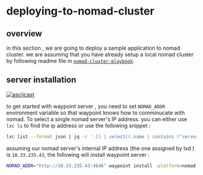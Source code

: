 
# deploying-to-nomad-cluster

## overview

in this section , we are going to deploy a sample application to nomad cluster. we are assuming that you have already setup a local nomad cluster by following readme file in [`nomad-cluster-playbook`](https://github.com/da-moon/nomad-cluster-playbook).

## server installation

[![asciicast](https://asciinema.org/a/qZUd2o6iEqL90vw5wxe3ydFoU.svg)](https://asciinema.org/a/qZUd2o6iEqL90vw5wxe3ydFoU)

to get started with waypoint server , you need to set `NOMAD_ADDR` environment variable so that waypoint knows how to comminucate with nomad.
To select a single nomad server's IP address. you can either use `lxc ls` to find the ip address or use the following snippet :

```bash
lxc list --format json | jq -r '.[] | select((.name | contains ("server")) and (.status=="Running")).state.network.eth0.addresses|.[] | select(.family=="inet").address' | head -n 1
```

assuming our nomad server's internal IP address (the one assigned by lxd ) is `10.33.235.43`, the following will install waypoint server : 

```bash
NOMAD_ADDR="http://10.33.235.43:4646" waypoint install -platform=nomad --nomad-dc=dc1 -accept-tos
```
